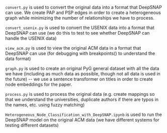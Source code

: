 `convert.py` is used to convert the original data into a format that DeepSNAP can use. We create PAP and PSP edges in order to create a heterogeneous graph while minimizing the number of relationships we have to process.

`convert_usenix.py` is used to convert the USENIX data into a format that DeepSNAP can use (we do this to test to see whether DeepSNAP can handle the USENIX data)

`view_acm.py` is used to view the original ACM data in a format that DeepSNAP can use (for debugging with breakpoints() to understand the data format)

`graph.py` is used to create an original PyG general dataset with all the data we have (including as much data as possible, though not all data is used in the future) -- we use a sentence transformer on titles in order to create node embeddings for the paper.

`process.py` is used to process the original data (e.g. create mappings so that we understand the universities, duplicate authors if there are typos in the names, etc. using fuzzy matching)

`Heterogeneous_Node_Classification_with_DeepSNAP.ipynb` is used to run the DeepSNAP model on the original ACM data (we have different systems for testing different datasets)
